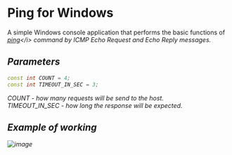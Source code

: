 # Ping for Windows
A simple Windows console application that performs the basic functions of <i>[ping](https://en.wikipedia.org/wiki/Ping_(networking_utility))</i> command by ICMP Echo Request and Echo Reply messages.
## Parameters
```c++
const int COUNT = 4;
const int TIMEOUT_IN_SEC = 3;
```
COUNT - how many requests will be send to the host.  
TIMEOUT_IN_SEC - how long the response will be expected.
## Example of working
![image](https://user-images.githubusercontent.com/93085532/209469626-b444dda8-5597-43f9-81fb-257e27cfdc74.png)
